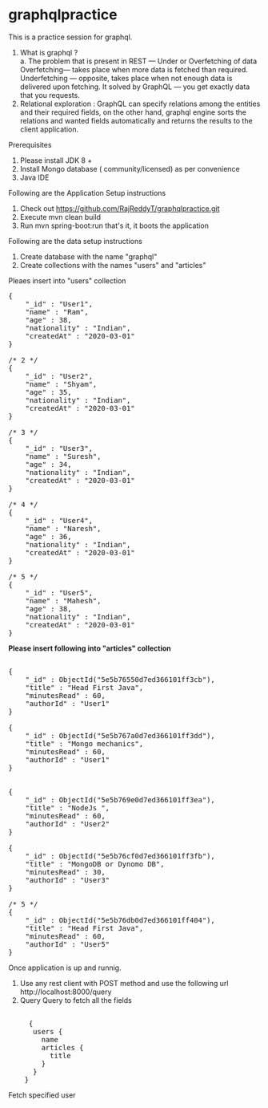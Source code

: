 # graphqlpractice
This is a practice session for graphql.

1. What is graphql ? <br>
a. The problem that is present in REST — Under or Overfetching of data <br>
    Overfetching— takes place when more data is fetched than required.
    Underfetching — opposite, takes place when not enough data is delivered upon fetching. 
    It solved by GraphQL — you get exactly data that you requests.
2. Relational exploration : GraphQL can specify relations among the entities and their required fields, on the other hand, graphql engine
sorts the relations and wanted fields automatically and returns the results to the client application.

Prerequisites
1. Please install JDK 8 +
2. Install Mongo database ( community/licensed) as per convenience 
3. Java IDE 

Following are the Application Setup instructions
1. Check out https://github.com/RajReddyT/graphqlpractice.git
2. Execute mvn clean build
3. Run mvn spring-boot:run
that's it, it boots the application

Following are the data setup instructions

1. Create database with the name "graphql" 
2. Create collections with the names "users" and "articles" 

Pleaes insert into "users" collection
<pre>
{
    "_id" : "User1",
    "name" : "Ram",
    "age" : 38,
    "nationality" : "Indian",
    "createdAt" : "2020-03-01"
}

/* 2 */
{
    "_id" : "User2",
    "name" : "Shyam",
    "age" : 35,
    "nationality" : "Indian",
    "createdAt" : "2020-03-01"
}

/* 3 */
{
    "_id" : "User3",
    "name" : "Suresh",
    "age" : 34,
    "nationality" : "Indian",
    "createdAt" : "2020-03-01"
}

/* 4 */
{
    "_id" : "User4",
    "name" : "Naresh",
    "age" : 36,
    "nationality" : "Indian",
    "createdAt" : "2020-03-01"
}

/* 5 */
{
    "_id" : "User5",
    "name" : "Mahesh",
    "age" : 38,
    "nationality" : "Indian",
    "createdAt" : "2020-03-01"
}
</pre>

<B> 
Please insert following into "articles" collection
</B>

<pre>

{
    "_id" : ObjectId("5e5b76550d7ed366101ff3cb"),
    "title" : "Head First Java",
    "minutesRead" : 60,
    "authorId" : "User1"
}

{
    "_id" : ObjectId("5e5b767a0d7ed366101ff3dd"),
    "title" : "Mongo mechanics",
    "minutesRead" : 60,
    "authorId" : "User1"
}


{
    "_id" : ObjectId("5e5b769e0d7ed366101ff3ea"),
    "title" : "NodeJs ",
    "minutesRead" : 60,
    "authorId" : "User2"
}

{
    "_id" : ObjectId("5e5b76cf0d7ed366101ff3fb"),
    "title" : "MongoDB or Dynomo DB",
    "minutesRead" : 30,
    "authorId" : "User3"
}

/* 5 */
{
    "_id" : ObjectId("5e5b76db0d7ed366101ff404"),
    "title" : "Head First Java",
    "minutesRead" : 60,
    "authorId" : "User5"
}
</Pre>

Once application is up and runnig.

1. Use any rest client with POST method and use the following url http://localhost:8000/query   
2. Query 
     Query to fetch all the fields 
     <pre>
     
     {
      users {
        name
        articles {
          title
        }
      }
    }
   </pre>
   
  Fetch specified user
  
  
